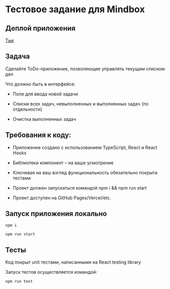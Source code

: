# Тестовое задание для Mindbox

## Деплой приложения
[Тык](https://todo-mindbox-eta.vercel.app/)

## Задача
Сделайте ToDo-приложение, позволяющее управлять текущим списком дел

Что должно быть в интерфейсе:

* Поле для ввода новой задачи

* Списки всех задач, невыполненных и выполненных задач (по отдельности)
* Очистка выполненных задач

## Требования к коду:

* Приложение создано с использованием TypeScript, React и React Hooks

* Библиотеки компонент – на ваше усмотрение

* Ключевая на ваш взгляд функциональность обязательно покрыта тестами

* Проект должен запускаться командой npm i && npm run start

* Проект доступен на GitHub Pages/Vercel/etc.


## Запуск приложения локально

```
npm i

npm run start
```

## Тесты

Код покрыт unit тестами, написанными на React testing library 

Запуск тестов осуществляется командой:

```
npm run test
```


